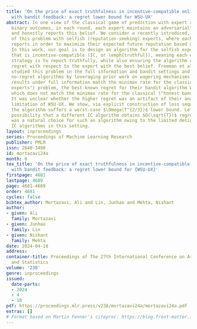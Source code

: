 ```yaml
---
title: 'On the price of exact truthfulness in incentive-compatible online learning
  with bandit feedback: a regret lower bound for WSU-UX'
abstract: In one view of the classical game of prediction with expert advice with
  binary outcomes, in each round, each expert maintains an adversarially chosen belief
  and honestly reports this belief. We consider a recently introduced, strategic variant
  of this problem with selfish (reputation-seeking) experts, where each expert strategically
  reports in order to maximize their expected future reputation based on their belief.
  In this work, our goal is to design an algorithm for the selfish experts problem
  that is incentive-compatible (IC, or \emph{truthful}), meaning each expert’s best
  strategy is to report truthfully, while also ensuring the algorithm enjoys sublinear
  regret with respect to the expert with the best belief. Freeman et al. (2020) recently
  studied this problem in the full information and bandit settings and obtained truthful,
  no-regret algorithms by leveraging prior work on wagering mechanisms. While their
  results under full information match the minimax rate for the classical ("honest
  experts") problem, the best-known regret for their bandit algorithm WSU-UX is $O(T^{2/3})$,
  which does not match the minimax rate for the classical ("honest bandits") setting.
  It was unclear whether the higher regret was an artifact of their analysis or a
  limitation of WSU-UX. We show, via explicit construction of loss sequences, that
  the algorithm suffers a worst-case $\Omega(T^{2/3})$ lower bound. Left open is the
  possibility that a different IC algorithm obtains $O(\sqrt{T})$ regret. Yet, WSU-UX
  was a natural choice for such an algorithm owing to the limited design room for
  IC algorithms in this setting.
layout: inproceedings
series: Proceedings of Machine Learning Research
publisher: PMLR
issn: 2640-3498
id: mortazavi24a
month: 0
tex_title: 'On the price of exact truthfulness in incentive-compatible online learning
  with bandit feedback: a regret lower bound for {WSU-UX}'
firstpage: 4681
lastpage: 4689
page: 4681-4689
order: 4681
cycles: false
bibtex_author: Mortazavi, Ali and Lin, Junhao and Mehta, Nishant
author:
- given: Ali
  family: Mortazavi
- given: Junhao
  family: Lin
- given: Nishant
  family: Mehta
date: 2024-04-18
address:
container-title: Proceedings of The 27th International Conference on Artificial Intelligence
  and Statistics
volume: '238'
genre: inproceedings
issued:
  date-parts:
  - 2024
  - 4
  - 18
pdf: https://proceedings.mlr.press/v238/mortazavi24a/mortazavi24a.pdf
extras: []
# Format based on Martin Fenner's citeproc: https://blog.front-matter.io/posts/citeproc-yaml-for-bibliographies/
---
```

